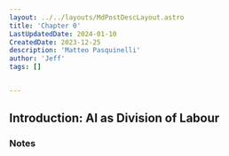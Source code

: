 ```yaml
---
layout: ../../layouts/MdPostDescLayout.astro
title: 'Chapter 0'
LastUpdatedDate: 2024-01-10
CreatedDate: 2023-12-25
description: 'Matteo Pasquinelli'
author: 'Jeff'
tags: []


---
```

## Introduction: AI as Division of Labour
### Notes
